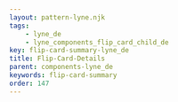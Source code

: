 ```yaml
---
layout: pattern-lyne.njk
tags: 
    - lyne_de
    - lyne_components_flip_card_child_de
key: flip-card-summary-lyne_de
title: Flip-Card-Details
parent: components-lyne_de
keywords: flip-card-summary
order: 147
---
```

